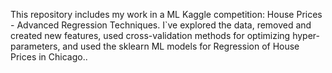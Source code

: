 This repository includes my work in a ML Kaggle competition: House Prices -  Advanced Regression Techniques. I`ve explored the data, removed and created new features, used cross-validation methods for optimizing hyper-parameters, and used the sklearn ML models for Regression of House Prices in Chicago..
